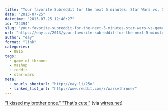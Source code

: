 ```yaml
---
title: "Your favorite Subreddit for the next 5 minutes: Star Wars vs. Game of Thrones"
date: "2013-07-25"
datetime: "2013-07-25 12:40:27"
id: "24394"
slug: "your-favorite-subreddit-for-the-next-5-minutes-star-wars-vs-game-of-thrones"
url: "https://eay.cc/2013/your-favorite-subreddit-for-the-next-5-minutes-star-wars-vs-game-of-thrones/"
author: "eay"
format: "link"
categories:
  - 0815
tags:
  - game-of-thrones
  - mashup
  - reddit
  - star-wars
meta:
  - yourls_shorturl: "http://eay.li/25o"
  - linked_list_url: "http://www.reddit.com/r/warsvthrone/"
---
```


["I kissed my brother once." "That's cute."](http://i.imgur.com/n9oVIzH.jpg) (via [wirres.net](http://wirres.net/article/articleview/6816/1/6/#link-6360))
